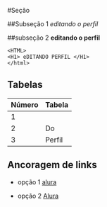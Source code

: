 #Seção

##Subseção 1
_editando o perfil_

##subseção 2
**editando o perfil**


~~~
<HTML>
<H1> eDITANDO PERFIL </H1>
</html>
~~~

## Tabelas

|Número | Tabela|
| ------ | ------ |
|1||Edição|
|2|Do|
|3|Perfil|

## Ancoragem de links

- opção 1 [alura](https://www.alura.com.br)

- opção 2 <a href="https://www.alura.com.br/">Alura</a>
